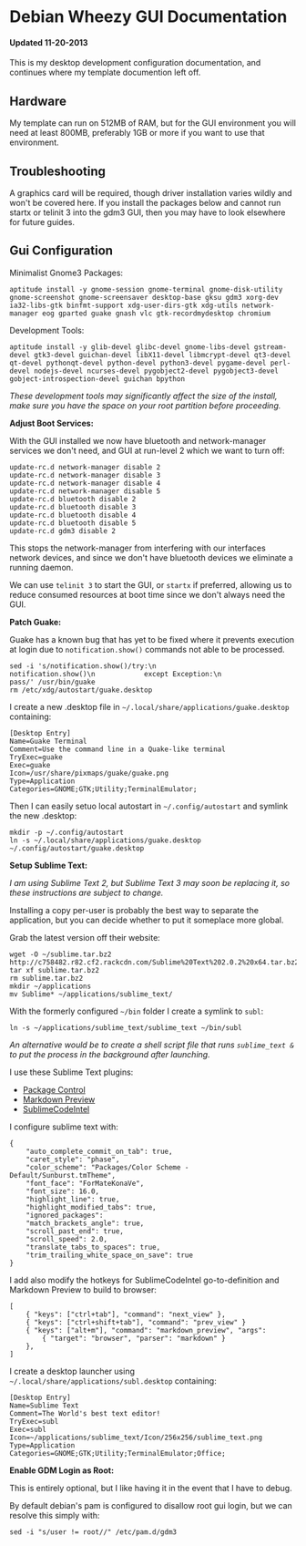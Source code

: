 
# Debian Wheezy GUI Documentation
#### Updated 11-20-2013

This is my desktop development configuration documentation, and continues where my template documention left off.


## Hardware

My template can run on 512MB of RAM, but for the GUI environment you will need at least 800MB, preferably 1GB or more if you want to use that environment.


## Troubleshooting

A graphics card will be required, though driver installation varies wildly and won't be covered here.  If you install the packages below and cannot run startx or telinit 3 into the gdm3 GUI, then you may have to look elsewhere for future guides.


## Gui Configuration

Minimalist Gnome3 Packages:

    aptitude install -y gnome-session gnome-terminal gnome-disk-utility gnome-screenshot gnome-screensaver desktop-base gksu gdm3 xorg-dev ia32-libs-gtk binfmt-support xdg-user-dirs-gtk xdg-utils network-manager eog gparted guake gnash vlc gtk-recordmydesktop chromium

Development Tools:

    aptitude install -y glib-devel glibc-devel gnome-libs-devel gstream-devel gtk3-devel guichan-devel libX11-devel libmcrypt-devel qt3-devel qt-devel pythonqt-devel python-devel python3-devel pygame-devel perl-devel nodejs-devel ncurses-devel pygobject2-devel pygobject3-devel gobject-introspection-devel guichan bpython

_These development tools may significantly affect the size of the install, make sure you have the space on your root partition before proceeding._


**Adjust Boot Services:**

With the GUI installed we now have bluetooth and network-manager services we don't need, and GUI at run-level 2 which we want to turn off:

    update-rc.d network-manager disable 2
    update-rc.d network-manager disable 3
    update-rc.d network-manager disable 4
    update-rc.d network-manager disable 5
    update-rc.d bluetooth disable 2
    update-rc.d bluetooth disable 3
    update-rc.d bluetooth disable 4
    update-rc.d bluetooth disable 5
    update-rc.d gdm3 disable 2

This stops the network-manager from interfering with our interfaces network devices, and since we don't have bluetooth devices we eliminate a running daemon.

We can use `telinit 3` to start the GUI, or `startx` if preferred, allowing us to reduce consumed resources at boot time since we don't always need the GUI.


**Patch Guake:**

Guake has a known bug that has yet to be fixed where it prevents execution at login due to `notification.show()` commands not able to be processed.

    sed -i 's/notification.show()/try:\n                notification.show()\n            except Exception:\n                pass/' /usr/bin/guake
    rm /etc/xdg/autostart/guake.desktop

I create a new .desktop file in `~/.local/share/applications/guake.desktop` containing:

    [Desktop Entry]
    Name=Guake Terminal
    Comment=Use the command line in a Quake-like terminal
    TryExec=guake
    Exec=guake
    Icon=/usr/share/pixmaps/guake/guake.png
    Type=Application
    Categories=GNOME;GTK;Utility;TerminalEmulator;

Then I can easily setuo local autostart in `~/.config/autostart` and symlink the new .desktop:

    mkdir -p ~/.config/autostart
    ln -s ~/.local/share/applications/guake.desktop ~/.config/autostart/guake.desktop


**Setup Sublime Text:**

_I am using Sublime Text 2, but Sublime Text 3 may soon be replacing it, so these instructions are subject to change._

Installing a copy per-user is probably the best way to separate the application, but you can decide whether to put it someplace more global.

Grab the latest version off their website:

    wget -O ~/sublime.tar.bz2 http://c758482.r82.cf2.rackcdn.com/Sublime%20Text%202.0.2%20x64.tar.bz2
    tar xf sublime.tar.bz2
    rm sublime.tar.bz2
    mkdir ~/applications
    mv Sublime* ~/applications/sublime_text/

With the formerly configured `~/bin` folder I create a symlink to `subl`:

    ln -s ~/applications/sublime_text/sublime_text ~/bin/subl

_An alternative would be to create a shell script file that runs `sublime_text &` to put the process in the background after launching._

I use these Sublime Text plugins:

- [Package Control](https://sublime.wbond.net/)
- [Markdown Preview](https://github.com/revolunet/sublimetext-markdown-preview)
- [SublimeCodeIntel](https://github.com/SublimeCodeIntel/SublimeCodeIntel)

I configure sublime text with:

    {
        "auto_complete_commit_on_tab": true,
        "caret_style": "phase",
        "color_scheme": "Packages/Color Scheme - Default/Sunburst.tmTheme",
        "font_face": "ForMateKonaVe",
        "font_size": 16.0,
        "highlight_line": true,
        "highlight_modified_tabs": true,
        "ignored_packages":
        "match_brackets_angle": true,
        "scroll_past_end": true,
        "scroll_speed": 2.0,
        "translate_tabs_to_spaces": true,
        "trim_trailing_white_space_on_save": true
    }

I add also modify the hotkeys for SublimeCodeIntel go-to-definition and Markdown Preview to build to browser:

    [
        { "keys": ["ctrl+tab"], "command": "next_view" },
        { "keys": ["ctrl+shift+tab"], "command": "prev_view" }
        { "keys": ["alt+m"], "command": "markdown_preview", "args":
            { "target": "browser", "parser": "markdown" }
        },
    ]

I create a desktop launcher using `~/.local/share/applications/subl.desktop` containing:

    [Desktop Entry]
    Name=Sublime Text
    Comment=The World's best text editor!
    TryExec=subl
    Exec=subl
    Icon=~/applications/sublime_text/Icon/256x256/sublime_text.png
    Type=Application
    Categories=GNOME;GTK;Utility;TerminalEmulator;Office;


**Enable GDM Login as Root:**

This is entirely optional, but I like having it in the event that I have to debug.

By default debian's pam is configured to disallow root gui login, but we can resolve this simply with:

    sed -i "s/user != root//" /etc/pam.d/gdm3
